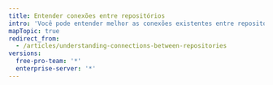 ```yaml
---
title: Entender conexões entre repositórios
intro: 'Você pode entender melhor as conexões existentes entre repositórios, visualizando a rede de um repositório{% if currentVersion == "free-pro-team@latest" %}, projetos que dependem do repositório,{% endif %} e suas bifurcações.'
mapTopic: true
redirect_from:
  - /articles/understanding-connections-between-repositories
versions:
  free-pro-team: '*'
  enterprise-server: '*'
---
```


